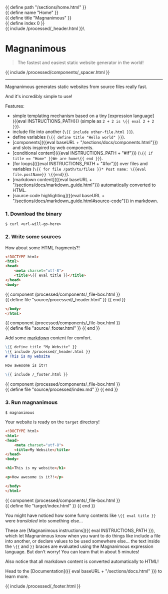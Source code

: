 {{ define path "/sections/home.html" }}\
{{ define name "Home" }}\
{{ define title "Magnanimous" }}\
{{ define index 0 }}\
{{ include /processed/_header.html }}\

<div id="top-mag-title"></div>

# Magnanimous

<div id="bottom-mag-title"></div>

> The fastest and easiest static website generator in the world!

{{ include /processed/components/_spacer.html }}

<hr />

Magnanimous generates static websites from source files really fast.

And it's incredibly simple to use!

Features:

* simple templating mechanism based on a tiny [expression language]({{eval INSTRUCTIONS_PATH}})
 (simple as `2 + 2 is \{{ eval 2 + 2 }}`).
* include file into another (`\{{ include other-file.html }}`).
* define variables (`\{{ define title "Hello world" }}`).
* [components]({{eval baseURL + "/sections/docs/components.html"}}) and slots inspired by web components.
* [conditional content]({{eval INSTRUCTIONS_PATH + "#if"}}) (`\{{ if title == "Home" }}We are home\{{ end }}`).
* [for loops]({{eval INSTRUCTIONS_PATH + "#for"}}) over files and variables (`\{{ for file /path/to/files }}* Post name: \{{eval file.postName}} \{{end}}`).
* [markdown content]({{eval baseURL + "/sections/docs/markdown_guide.html"}}) automatically converted to HTML.
* [source code highlighting]({{eval baseURL + "/sections/docs/markdown_guide.html#source-code"}}) in markdown.

### 1. Download the binary

```
$ curl <url-will-go-here>
```

### 2. Write some sources

How about some HTML fragments?! 

```html
<!DOCTYPE html>
<html>
<head>
    <meta charset="utf-8">
    <title>\{{ eval title }}</title>
</head>
<body>
```

{{ component /processed/components/_file-box.html }}\
    {{ define file "source/processed/_header.html" }}
{{ end }}

```html
</body>
</html>
```

{{ component /processed/components/_file-box.html }}\
    {{ define file "source/_footer.html" }}
{{ end }}

Add some [markdown](https://en.wikipedia.org/wiki/Markdown) content for comfort. 

```markdown
\{{ define title "My Website" }}
\{{ include /processed/_header.html }}
# This is my website

How awesome is it?!

\{{ include /_footer.html }}
```

{{ component /processed/components/_file-box.html }}\
    {{ define file "source/processed/index.md" }}
{{ end }}

### 3. Run magnanimous

```
$ magnanimous
```

Your website is ready on the `target` directory!

```html
<!DOCTYPE html>
<html>
<head>
    <meta charset="utf-8">
    <title>My Website</title>
</head>
<body>

<h1>This is my website</h1>

<p>How awesome is it?!</p>

</body>
</html>
```

{{ component /processed/components/_file-box.html }}\
    {{ define file "target/index.html" }}
{{ end }}

You might have noticed how some funny contents like `\{{ eval title }}` were _translated_ into something else...

These are [Magnanimous instructions]({{ eval INSTRUCTIONS_PATH }}), which let Magnanimous know when you want 
to do things like include a file into another, or declare values to be used somewhere else... the text inside the
`\{{` and `}}` braces are evaluated using the Magnanimous expression language. But don't worry!
You can learn that in about 5 minutes!

Also notice that all markdown content is converted automatically to HTML!

Head to the [Documentation]({{ eval baseURL + "/sections/docs.html" }}) to learn more.

{{ include /processed/_footer.html }}
